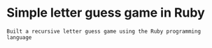 # Simple letter guess game in Ruby
	Built a recursive letter guess game using the Ruby programming language
	
